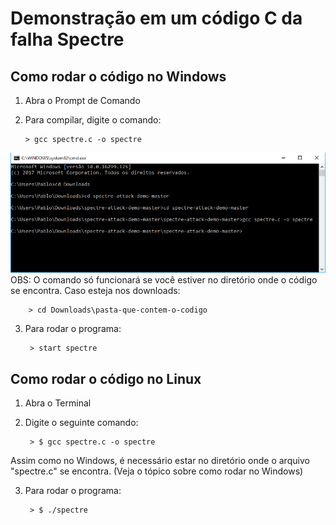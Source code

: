 # Demonstração em um código C da falha Spectre

## Como rodar o código no Windows
1.  Abra o Prompt de Comando
2.  Para compilar, digite o comando: 
		
		> gcc spectre.c -o spectre

![Rodando o código no Prompt de Comando](https://github.com/pablogonzalezz/Spectre-Demo/blob/master/windows-spectre.png)
	OBS: O comando só funcionará se você estiver no diretório onde o código se encontra. Caso esteja nos downloads:
	
		> cd Downloads\pasta-que-contem-o-codigo
3. Para rodar o programa:
	
		> start spectre
## Como rodar o código no Linux
1. Abra o Terminal
2. Digite o seguinte comando:
		
		> $ gcc spectre.c -o spectre
Assim como no Windows, é necessário estar no diretório onde o arquivo "spectre.c" se encontra. (Veja o tópico sobre como rodar no Windows)

3. Para rodar o programa:
		
		> $ ./spectre
